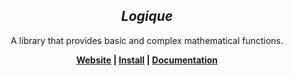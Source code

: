 <style>
h2,p,div {
    text-align: center;
}

h2 {
    font-style: italic;
    font-weight: bold;
}

.links {
    font-weight: bold;
}

</style>

<h2>Logique</h2>

<p>A library that provides basic and complex mathematical functions.</p>

<div class="links">
    <a href="https://logique.dev">Website</a> | <a href="https://logique.dev/install/">Install</a> | <a href="https://logique.dev/docs">Documentation</a>
</div>

